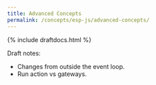 ```yaml
---
title: Advanced Concepts
permalink: /concepts/esp-js/advanced-concepts/
---
```


{% include draftdocs.html %}

Draft notes:

* Changes from outside the event loop. 
* Run action vs gateways.  